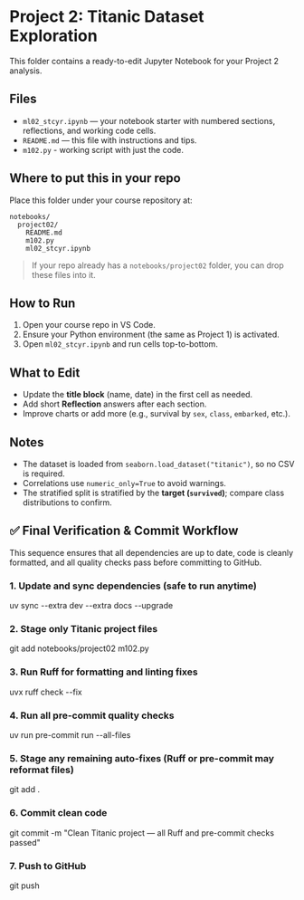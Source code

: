 # Project 2: Titanic Dataset Exploration

This folder contains a ready-to-edit Jupyter Notebook for your Project 2 analysis.

## Files
- `ml02_stcyr.ipynb` — your notebook starter with numbered sections, reflections, and working code cells.
- `README.md` — this file with instructions and tips.
- `m102.py` - working script with just the code.

## Where to put this in your repo
Place this folder under your course repository at:
```
notebooks/
  project02/
    README.md
    m102.py
    ml02_stcyr.ipynb
```
> If your repo already has a `notebooks/project02` folder, you can drop these files into it.

## How to Run
1. Open your course repo in VS Code.
2. Ensure your Python environment (the same as Project 1) is activated.
3. Open `ml02_stcyr.ipynb` and run cells top-to-bottom.

## What to Edit
- Update the **title block** (name, date) in the first cell as needed.
- Add short **Reflection** answers after each section.
- Improve charts or add more (e.g., survival by `sex`, `class`, `embarked`, etc.).

## Notes
- The dataset is loaded from `seaborn.load_dataset("titanic")`, so no CSV is required.
- Correlations use `numeric_only=True` to avoid warnings.
- The stratified split is stratified by the **target (`survived`)**; compare class distributions to confirm.

## ✅ Final Verification & Commit Workflow

This sequence ensures that all dependencies are up to date, code is cleanly formatted, and all quality checks pass before committing to GitHub.

### 1. Update and sync dependencies (safe to run anytime)
uv sync --extra dev --extra docs --upgrade

### 2. Stage only Titanic project files
git add notebooks/project02 m102.py

### 3. Run Ruff for formatting and linting fixes
uvx ruff check --fix

### 4. Run all pre-commit quality checks
uv run pre-commit run --all-files

### 5. Stage any remaining auto-fixes (Ruff or pre-commit may reformat files)
git add .

### 6. Commit clean code
git commit -m "Clean Titanic project — all Ruff and pre-commit checks passed"

### 7. Push to GitHub
git push
